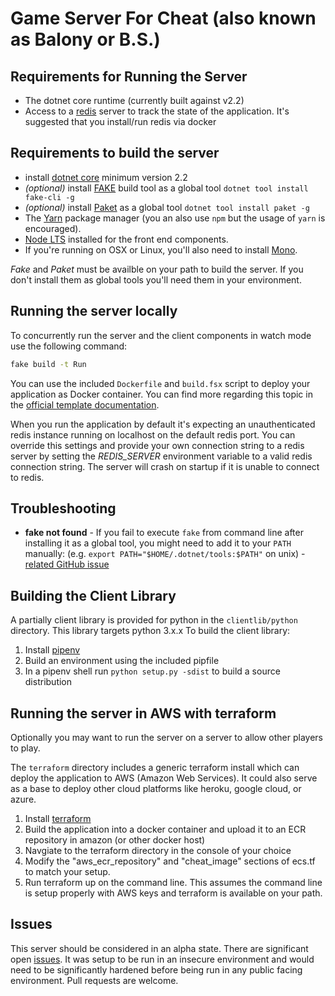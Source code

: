 # Game Server For Cheat (also known as Balony or B.S.)

## Requirements for Running the Server

* The dotnet core runtime (currently built against v2.2)
* Access to a [redis](https://redis.io/) server to track the state of the application. It's suggested that you install/run redis via docker

## Requirements to build the server

* install [dotnet core](https://dotnet.microsoft.com/download) minimum version 2.2 
* *(optional)* install [FAKE](https://fake.build/) build tool as a global tool
`dotnet tool install fake-cli -g`
* *(optional)* install [Paket](https://fsprojects.github.io/Paket/) as a global tool
`dotnet tool install paket -g`
* The [Yarn](https://yarnpkg.com/lang/en/docs/install/) package manager (you an also use `npm` but the usage of `yarn` is encouraged).
* [Node LTS](https://nodejs.org/en/download/) installed for the front end components.
* If you're running on OSX or Linux, you'll also need to install [Mono](https://www.mono-project.com/docs/getting-started/install/).

_Fake_ and _Paket_ must be availble on your path to build the server. If you don't install them as global tools you'll need them in your environment.


## Running the server locally

To concurrently run the server and the client components in watch mode use the following command:

```bash
fake build -t Run
```

You can use the included `Dockerfile` and `build.fsx` script to deploy your application as Docker container. You can find more regarding this topic in the [official template documentation](https://safe-stack.github.io/docs/template-docker/).

When you run the application by default it's expecting an unauthenticated redis instance running on localhost on the default redis port. You can override this settings and provide your own connection string to a redis server by setting the _REDIS_SERVER_ environment variable to a valid redis connection string. The server will crash on startup if it is unable to connect to redis.

## Troubleshooting

* **fake not found** - If you fail to execute `fake` from command line after installing it as a global tool, you might need to add it to your `PATH` manually: (e.g. `export PATH="$HOME/.dotnet/tools:$PATH"` on unix) - [related GitHub issue](https://github.com/dotnet/cli/issues/9321)

## Building the Client Library

A partially client library is provided for python in the `clientlib/python` directory. This library targets python 3.x.x To build the client library:

1. Install [pipenv](https://github.com/pypa/pipenv)
2. Build an environment using the included pipfile
3. In a pipenv shell run `python setup.py -sdist` to build a source distribution

## Running the server in AWS with terraform 

Optionally you may want to run the server on a server to allow other players to play. 

The `terraform` directory includes a generic terraform install which can deploy the application to AWS (Amazon Web Services). It could also serve as a base to deploy other cloud platforms like heroku, google cloud, or azure.

1. Install [terraform](https://terraform.io)
2. Build the application into a docker container and upload it to an ECR repository in amazon (or other docker host)
3. Navgiate to the terraform directory in the console of your choice
4. Modify the "aws_ecr_repository" and "cheat_image" sections of ecs.tf to match your setup.
5. Run terraform up on the command line. This assumes the command line is setup properly with AWS keys and terraform is available on your path.


## Issues

This server should be considered in an alpha state. There are significant open [issues](https://github.com/amcguier/CheatCardGame/issues). It was setup to be run in an insecure environment and would need to be significantly hardened before being run in any public facing environment. Pull requests are welcome.


